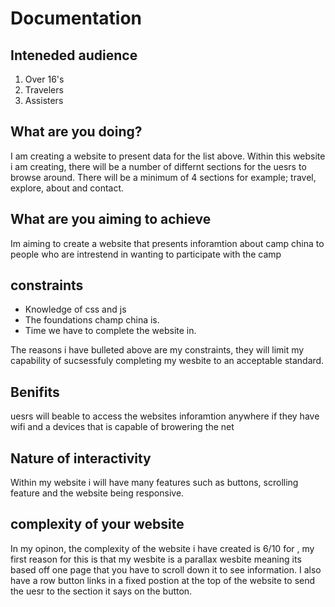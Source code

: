 # Documentation
## Inteneded audience 

1. Over 16's
2. Travelers
3. Assisters 

## What are you doing?

I am creating a website to present data for the list above. Within this website i am creating, there will be a number of differnt sections for the uesrs to browse around. There will be a minimum of 4 sections for example; travel, explore, about and contact. 

## What are you aiming to achieve

Im aiming to create a website that presents inforamtion about camp china to people who are intrestend in wanting to participate with the camp

## constraints

* Knowledge of css and js 
* The foundations champ china is. 
* Time we have to complete the website in.   

The reasons i have bulleted above are my constraints, they will limit my capability of sucsessfuly completing my wesbite to an acceptable standard.

## Benifits

uesrs will beable to access the websites inforamtion anywhere if they have wifi and a devices that is capable of browering the net  

## Nature of interactivity

Within my website i will have many features such as buttons, scrolling feature and the website being responsive.  

## complexity of your website

In my opinon, the complexity of the website i have created is 6/10 for , my first reason for this is that my wesbite is a parallax wesbite meaning its based off one page that you have to scroll down it to see information. I also have a row button links in a fixed postion at the top of the website to send the uesr to the section it says on the button. 

